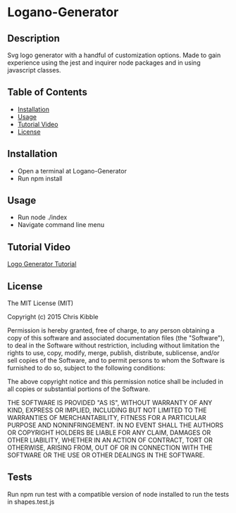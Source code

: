 # Logano-Generator

## Description
Svg logo generator with a handful of customization options. Made to gain experience using the jest and inquirer node packages and in using javascript classes.

## Table of Contents

- [Installation](#installation)
- [Usage](#usage)
- [Tutorial Video](#tutorial-video)
- [License](#license)


## Installation
- Open a terminal at Logano-Generator
- Run npm install

## Usage
- Run node ./index
- Navigate command line menu

## Tutorial Video
[Logo Generator Tutorial](https://github.com/Douped/Logo-Generator/assets/44848217/46df192f-e90c-477f-babe-a68d69c2eaf0)

## License

The MIT License (MIT)

Copyright (c) 2015 Chris Kibble

Permission is hereby granted, free of charge, to any person obtaining a copy of this software and associated documentation files (the "Software"), to deal in the Software without restriction, including without limitation the rights to use, copy, modify, merge, publish, distribute, sublicense, and/or sell copies of the Software, and to permit persons to whom the Software is furnished to do so, subject to the following conditions:

The above copyright notice and this permission notice shall be included in all copies or substantial portions of the Software.

THE SOFTWARE IS PROVIDED "AS IS", WITHOUT WARRANTY OF ANY KIND, EXPRESS OR IMPLIED, INCLUDING BUT NOT LIMITED TO THE WARRANTIES OF MERCHANTABILITY, FITNESS FOR A PARTICULAR PURPOSE AND NONINFRINGEMENT. IN NO EVENT SHALL THE AUTHORS OR COPYRIGHT HOLDERS BE LIABLE FOR ANY CLAIM, DAMAGES OR OTHER LIABILITY, WHETHER IN AN ACTION OF CONTRACT, TORT OR OTHERWISE, ARISING FROM, OUT OF OR IN CONNECTION WITH THE SOFTWARE OR THE USE OR OTHER DEALINGS IN THE SOFTWARE.

## Tests
Run npm run test with a compatible version of node installed to run the tests in shapes.test.js
